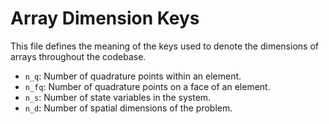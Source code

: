 # Array Dimension Keys

This file defines the meaning of the keys used to denote the dimensions of arrays throughout the codebase.

- `n_q`: Number of quadrature points within an element.
- `n_fq`: Number of quadrature points on a face of an element.
- `n_s`: Number of state variables in the system.
- `n_d`: Number of spatial dimensions of the problem.
